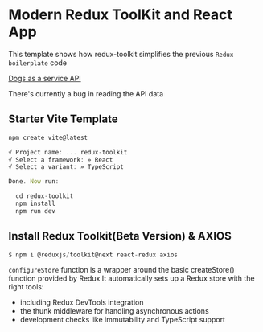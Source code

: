 # Modern Redux ToolKit and React App

This template shows how redux-toolkit simplifies the previous `Redux boilerplate` code

[Dogs as a service API](https://thedogapi.com/ "read docs")

There's currently a bug in reading the API data

## Starter Vite Template

```js
npm create vite@latest

√ Project name: ... redux-toolkit
√ Select a framework: » React
√ Select a variant: » TypeScript

Done. Now run:

  cd redux-toolkit
  npm install
  npm run dev

```

## Install Redux Toolkit(Beta Version) & AXIOS

```js
$ npm i @reduxjs/toolkit@next react-redux axios
```

`configureStore` function is a wrapper around the basic createStore() function provided by Redux
It automatically sets up a Redux store with the right tools:

- including Redux DevTools integration
- the thunk middleware for handling asynchronous actions
- development checks like immutability and TypeScript support
